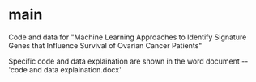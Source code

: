 # main

Code and data for "Machine Learning Approaches to Identify Signature Genes that Influence Survival of Ovarian Cancer Patients"

Specific code and data explaination are shown in the word document -- 'code and data explaination.docx'
